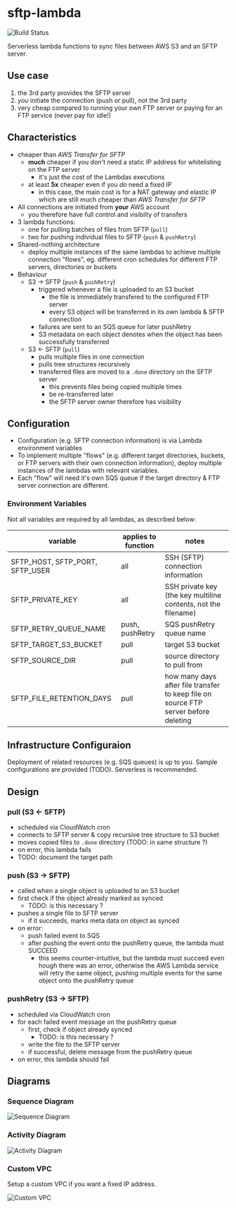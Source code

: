 # sftp-lambda

![Build Status](https://github.com/lqueryvg/sftp-lambda/workflows/Test/badge.svg)

Serverless lambda functions to sync files between AWS S3 and an SFTP server.

## Use case

1. the 3rd party provides the SFTP server
2. _you_ initiate the connection (push or pull), not the 3rd party
3. very cheap compared to running your own FTP server or paying for an FTP service (never pay for idle!)

## Characteristics

- cheaper than _AWS Transfer for SFTP_
  - **much** cheaper if you don't need a static IP address for whitelisting on the FTP server
    - it's just the cost of the Lambdas executions
  - at least **5x** cheaper even if you _do_ need a fixed IP
    - in this case, the main cost is for a NAT gateway and elastic IP which are still much
      cheaper than _AWS Transfer for SFTP_
- All connections are initiated from **your** AWS account
  - you therefore have full control and visibilty of transfers
- 3 lambda functions:
  - one for pulling batches of files from SFTP (`pull`)
  - two for pushing individual files to SFTP (`push` & `pushRetry`)
- Shared-nothing architecture
  - deploy multiple instances
    of the same lambdas to achieve multiple connection "flows",
    eg. different cron schedules for different FTP servers, directories or buckets
- Behaviour
  - S3 -> SFTP (`push` & `pushRetry`)
    - triggered whenever a file is uploaded to an S3 bucket
      - the file is immediately transfered to the configured FTP server
      - every S3 object will be transferred in its own lambda & SFTP connection
    - failures are sent to an SQS queue for later pushRetry
    - S3 metadata on each object denotes when the object has been successfully transferred
  - S3 <- SFTP (`pull`)
    - pulls multiple files in one connection
    - pulls tree structures recursively
    - transferred files are moved to a `.done` directory on the SFTP server
      - this prevents files being copied multiple times
      - be re-transferred later
      - the SFTP server owner therefore has visibility

## Configuration

- Configuration (e.g. SFTP connection information) is via Lambda environment variables
- To implement multiple "flows" (e.g. different target directories, buckets, or FTP servers with their
  own connection information), deploy multiple instances of the lambdas with relevant variables.
- Each "flow" will need it's own SQS queue if the target directory & FTP server connection are different.

### Environment Variables

Not all variables are required by all lambdas, as described below:

| variable                        | applies to function | notes                                                                               |
| ------------------------------- | ------------------- | ----------------------------------------------------------------------------------- |
| SFTP_HOST, SFTP_PORT, SFTP_USER | all                 | SSH (SFTP) connection information                                                   |
| SFTP_PRIVATE_KEY                | all                 | SSH private key (the key multiline contents, not the filename)                      |
| SFTP_RETRY_QUEUE_NAME           | push, pushRetry     | SQS pushRetry queue name                                                            |
| SFTP_TARGET_S3_BUCKET           | pull                | target S3 bucket                                                                    |
| SFTP_SOURCE_DIR                 | pull                | source directory to pull from                                                       |
| SFTP_FILE_RETENTION_DAYS        | pull                | how many days after file transfer to keep file on source FTP server before deleting |

## Infrastructure Configuraion

Deployment of related resources (e.g. SQS queues) is up to you.
Sample configurations are provided (TODO).
Serverless is recommended.

## Design

### pull (S3 <- SFTP)

- scheduled via CloudWatch cron
- connects to SFTP server & copy recursive tree structure to S3 bucket
- moves copied files to `.done` directory (TODO: in same structure ?)
- on error, this lambda fails
- TODO: document the target path

### push (S3 -> SFTP)

- called when a single object is uploaded to an S3 bucket
- first check if the object already marked as synced
  - TODO: is this necessary ?
- pushes a single file to SFTP server
  - if it succeeds, marks meta data on object as synced
- on error:
  - push failed event to SQS
  - after pushing the event onto the pushRetry queue, the lambda must SUCCEED
    - this seems counter-intuitive, but the lambda must succeed even hough there was an error,
      otherwise the AWS Lambda service will retry the same object,
      pushing multiple events for the same object onto the pushRetry queue

### pushRetry (S3 -> SFTP)

- scheduled via CloudWatch cron
- for each failed event message on the pushRetry queue
  - first, check if object already synced
    - TODO: is this necessary ?
  - write the file to the SFTP server
  - if successful, delete message from the pushRetry queue
- on error, this lambda should fail

## Diagrams

### Sequence Diagram

![Sequence Diagram](diagrams/sequence.png)

### Activity Diagram

![Activity Diagram](diagrams/activity.png)

### Custom VPC

Setup a custom VPC if you want a fixed IP address.

![Custom VPC](diagrams/vpc.png)

